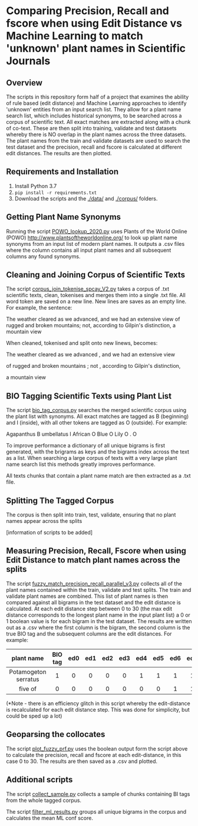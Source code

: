 # Comparing Precision, Recall and fscore when using Edit Distance vs Machine Learning to match 'unknown' plant names in Scientific Journals 


## Overview 

The scripts in this repository form half of a project that examines the ability of rule based (edit distance) and Machine Learning approaches to identify 'unknown' entities from an input search list. They allow for a plant name search list, which includes historical synonyms, to be searched across a corpus of scientific text. All exact matches are extracted along with a chunk of co-text. These are then split into training, validate and test datasets whereby there is NO overlap in the plant names across the three datasets. The plant names from the train and validate datasets are used to search the test dataset and the precision, recall and fscore is calculated at different edit distances. The results are then plotted.   


## Requirements and Installation
1. Install Python 3.7
2. `pip install -r requirements.txt`
3. Download the scripts and the [./data/](./data/) and [./corpus/](./corpus/) folders.


## Getting Plant Name Synonyms  

Running the script [POWO_lookup_2020.py](./POWO_lookup_2020.py) uses Plants of the World Online (POWO) http://www.plantsoftheworldonline.org/ to look up plant name synonyms from an input list of modern plant names. It outputs a .csv files where the column contains all input plant names and all subsequent columns any found synonyms. 


## Cleaning and Joining Corpus of Scientific Texts

The script [corpus_join_tokenise_spcay_V2.py](./corpus_join_tokenise_spcay_V2.py) takes a corpus of .txt scientific texts, clean, tokenises and merges them into a single .txt file. All word token are saved on a new line. New lines are saves as an empty line. For example, the sentence:

The weather cleared as we advanced, and we had an extensive view
of rugged and broken mountains; not, according to Gilpin's distinction,
a mountain view

When cleaned, tokenised and split onto new linews, becomes:

The
weather
cleared
as
we
advanced
,
and
we
had
an
extensive
view

of
rugged
and
broken
mountains
;
not
,
according
to
Gilpin's
distinction,

a
mountain
view



## BIO Tagging Scientific Texts using Plant List

The script [bio_tag_corpus.py](./bio_tag_corpus.py) searches the merged scientific corpus using the plant list with synonyms. All exact matches are tagged as B (beginning) and I (inside), with all other tokens are tagged as O (outside). For example:

Agapanthus B
umbellatus I
African O
Blue O
Lily O
. O

To improve performance a dictionary of all unique bigrams is first generated, with the brigrams as keys and the bigrams index across the text as a list. When searching a large corpus of texts witt a very large plant name search list this methods greatly improves performance.

All texts chunks that contain a plant name match are then extracted as a .txt file.


## Splitting The Tagged Corpus

The corpus is then split into train, test, validate, ensuring that no plant names appear across the splits 

[information of scripts to be added]


## Measuring Precision, Recall, Fscore when using Edit Distance to match plant names across the splits

The script [fuzzy_match_precision_recall_parallel_v3.py](./fuzzy_match_precision_recall_parallel_v3.py) collects all of the plant names contained within the train, validate and test splits. The train and validate plant names are combined. This list of plant names is then compared against all bigrams in the test dataset and the edit distance is calculated. At each edit distance step between 0 to 30 (the max edit distance corresponds to the longest plant name in the input plant list) a 0 or 1 boolean value is for each bigram in the test dataset. The results are written out as a .csv where the first column is the bigram, the second column is the true BIO tag and the subsequent columns are the edit distances. For example:    


plant name|BIO tag|ed0|ed1|ed2|ed3|ed4|ed5|ed6|ed7|ed8|ed9|ed10
:--:|:--:|:--:|:--:|:--:|:--:|:--:|:--:|:--:|:--:|:--:|:--:|:--:
Potamogeton serratus|1|0|0|0|0|1|1|1|1|1|1|1
five of|0|0|0|0|0|0|0|1|1|1|1|1

(*Note - there is an efficiency glitch in this script whereby the edit-distance is recalculated for each edit distance step. This was done for simplicity, but could be sped up a lot)

## Geoparsing the collocates 

The script [plot_fuzzy_prf.py](./plot_fuzzy_prf.py) uses the boolean output form the script above to calculate the precision, recall and fscore at each edit-distance, in this case 0 to 30. The results are then saved as a .csv and plotted.    


## Additional scripts 

The script [collect_sample.py](./collect_sample.py) collects a sample of chunks containing BI tags from the whole tagged corpus.  

The script [filter_ml_results.py](./filter_ml_results.py) groups all unique bigrams in the corpus and calculates the mean ML conf score.  






